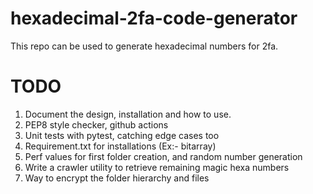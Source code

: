 # hexadecimal-2fa-code-generator
This repo can be used to generate hexadecimal numbers for 2fa.

# TODO
1. Document the design, installation and how to use.
2. PEP8 style checker, github actions
3. Unit tests with pytest, catching edge cases too
4. Requirement.txt for installations (Ex:- bitarray)
5. Perf values for first folder creation, and random number generation
6. Write a crawler utility to retrieve remaining magic hexa numbers
7. Way to encrypt the folder hierarchy and files
